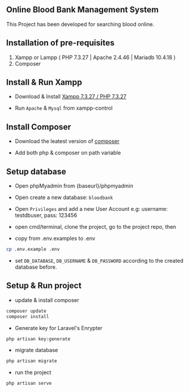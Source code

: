 ## Online Blood Bank Management System
This Project has been developed for searching blood online.

## Installation of pre-requisites

1. Xampp or Lampp ( PHP 7.3.27 | Apache 2.4.46 | Mariadb 10.4.18 ) 
2. Composer 

## Install & Run Xampp
* Download & Install [Xampp 7.3.27 / PHP 7.3.27](https://www.apachefriends.org/xampp-files/7.3.27/xampp-windows-x64-7.3.27-1-VC15-installer.exe)

* Run `Apache` & `Mysql` from xampp-control

## Install Composer
* Download the leatest version of [composer](https://getcomposer.org/download/)

* Add both php & composer on path variable

## Setup database
* Open phpMyadmin from {baseurl}/phpmyadmin

* Open create a new database: `bloodbank`

* Open `Privileges` and add a new User Account e.g: username: testdbuser, pass: 123456 

* open cmd/terminal, clone the project, go to the project repo, then
* copy from .env.examples to .env
```sh
cp .env.example .env
```

* set `DB_DATABASE`, `DB_USERNAME` & `DB_PASSWORD` according to the created database before.


## Setup & Run project
* update & install composer
```sh
composer update
composer install
```

* Generate key for Laravel's Enrypter
```sh
php artisan key:generate
```

* migrate database
```sh
php artisan migrate
```

* run the project 
```sh
php artisan serve
```